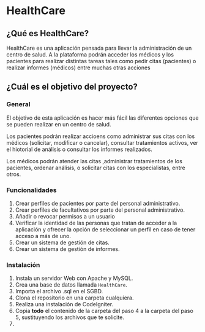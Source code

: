 # HealthCare

## ¿Qué es HealthCare?
HealthCare es una aplicación pensada para llevar la administración de un centro de salud. A la plataforma podrán acceder los médicos y los pacientes para realizar distintas tareas tales como pedir citas (pacientes) o realizar informes (médicos) entre muchas otras acciones

## ¿Cuál es el objetivo del proyecto?

### General
El objetivo de esta aplicación es hacer más fácil las diferentes opciones que se pueden realizar en un centro de salud.

Los pacientes podrán realizar accioens como administrar sus citas con los médicos (solicitar, modificar o cancelar), consultar tratamientos activos, ver el hiotorial de análisis o consultar los informes realizados.

Los médicos podrán atender las citas ,administrar tratamientos de los pacientes, ordenar análisis, o solicitar citas con los especialistas, entre otros.

### Funcionalidades

1. Crear perfiles de pacientes por parte del personal administrativo.
2. Crear perfiles de facultativos por parte del personal administrativo. 
3. Añadir o revocar permisos a un usuario
4. Verificar la identidad de las personas que tratan de acceder a la aplicación y ofrecer la opción de seleccionar un perfil en caso de tener acceso a más de uno.
5. Crear un sistema de gestión de citas.
6. Crear un sistema de gestión de informes.

### Instalación

1. Instala un servidor Web con Apache y MySQL.
2. Crea una base de datos llamada `HealthCare`. 
3. Importa el archivo .sql en el SGBD.
4. Clona el repositorio en una carpeta cualquiera.
5. Realiza una instalación de CodeIgniter.
6. Copia **todo** el contenido de la carpeta del paso 4 a la carpeta del paso 5, sustituyendo los archivos que te solicite.
7. 